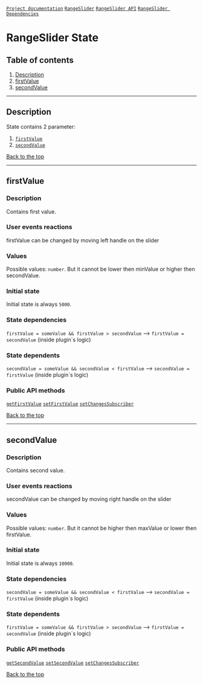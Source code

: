 <a name="top"></a>

[`Project documentation`](../../../../README.md#documentation)
[`RangeSlider`](range-slider.md)
[`RangeSlider API`](range-slider.API.md)
[`RangeSlider Dependencies`](range-slider.dependencies.md)

# RangeSlider State

## Table of contents
1. [Description](#description)
2. [firstValue](#firstvalue)
3. [secondValue](#secondvalue)


***

<a name="description"></a>

## Description
State contains 2 parameter:
1. [`firstValue`](#firstvalue)
2. [`secondValue`](#secondvalue)

[Back to the top](#top)


***

<a name="firstvalue"></a>

## firstValue

### Description
Contains first value.

### User events reactions
firstValue can be changed by moving left handle on the slider

### Values
Possible values: `number`.
But it cannot be lower then minValue or higher then secondValue.

### Initial state
Initial state is always `5000`.

### State dependencies
`firstValue = someValue && firstValue > secondValue` --> `firstValue = secondValue` (inside plugin`s logic)

### State dependents
`secondValue = someValue && secondValue < firstValue` --> `secondValue = firstValue` (inside plugin`s logic)

### Public API methods
[`getFirstValue`](range-slider.API.md#getfirstvalue)
[`setFirstValue`](range-slider.API.md#setfirstvalue)
[`setChangesSubscriber`](range-slider.API.md#setchangessubscriber)

[Back to the top](#top)


***

<a name="secondValue"></a>

## secondValue

### Description
Contains second value.

### User events reactions
secondValue can be changed by moving right handle on the slider

### Values
Possible values: `number`.
But it cannot be higher then maxValue or lower then firstValue.

### Initial state
Initial state is always `10000`.

### State dependencies
`secondValue = someValue && secondValue < firstValue` --> `secondValue = firstValue` (inside plugin`s logic)

### State dependents
`firstValue = someValue && firstValue > secondValue` --> `firstValue = secondValue` (inside plugin`s logic)

### Public API methods
[`getSecondValue`](range-slider.API.md#getsecondvalue)
[`setSecondValue`](range-slider.API.md#setsecondvalue)
[`setChangesSubscriber`](range-slider.API.md#setchangessubscriber)

[Back to the top](#top)
